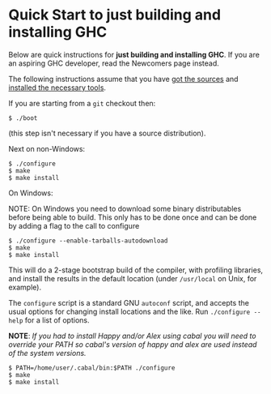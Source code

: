 # Quick Start to just building and installing GHC



Below are quick instructions for **just building and installing GHC**. If you are an aspiring GHC developer, read the Newcomers page instead.



The following instructions assume that you have [got the sources](building/getting-the-sources) and [installed the necessary tools](building/preparation).



If you are starting from a `git` checkout then:


```wiki
$ ./boot
```


(this step isn't necessary if you have a source distribution).



Next on non-Windows:


```wiki
$ ./configure
$ make
$ make install
```


On Windows:



NOTE: On Windows you need to download some binary distributables before being able to build.
This only has to be done once and can be done by adding a flag to the call to configure


```wiki
$ ./configure --enable-tarballs-autodownload
$ make
$ make install
```


This will do a 2-stage bootstrap build of the compiler, with profiling libraries, and install the results in the default location (under `/usr/local` on Unix, for example).



The `configure` script is a standard GNU `autoconf` script, and accepts the usual options for changing install locations and the like.  Run `./configure --help` for a list of options.



**NOTE**: *If you had to install Happy and/or Alex using cabal you will need to override your PATH so cabal's version of happy and alex are used instead of the system versions.*


```wiki
$ PATH=/home/user/.cabal/bin:$PATH ./configure
$ make
$ make install
```